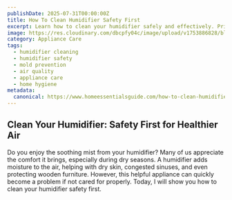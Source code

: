```yaml
---
publishDate: 2025-07-31T00:00:00Z
title: How To Clean Humidifier Safety First
excerpt: Learn how to clean your humidifier safely and effectively. Prioritize your health by preventing mold and bacteria buildup with our step-by-step guide.
image: https://res.cloudinary.com/dbcpfy04c/image/upload/v1753886828/blog_image_1753886827_kmvyhg.webp
category: Appliance Care
tags:
  - humidifier cleaning
  - humidifier safety
  - mold prevention
  - air quality
  - appliance care
  - home hygiene
metadata:
  canonical: https://www.homeessentialsguide.com/how-to-clean-humidifier-safety-first
---
```


## Clean Your Humidifier: Safety First for Healthier Air

Do you enjoy the soothing mist from your humidifier? Many of us appreciate the comfort it brings, especially during dry seasons. A humidifier adds moisture to the air, helping with dry skin, congested sinuses, and even protecting wooden furniture. However, this helpful appliance can quickly become a problem if not cared for properly. Today, I will show you how to clean your humidifier safety first.
